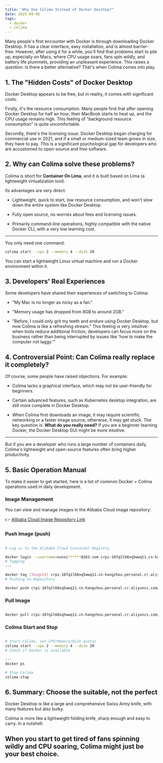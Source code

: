 ```yaml
---
title: "Why Use Colima Instead of Docker Desktop?"
date: 2025-09-06
tags:
  - docker
  - colima
---
```


Many people's first encounter with Docker is through downloading Docker Desktop. It has a clear interface, easy installation, and is almost barrier-free. However, after using it for a while, you'll find that problems start to pile up, especially on Macs, where CPU usage soars, fans spin wildly, and battery life plummets, providing an unpleasant experience. This raises a question: Is there a better alternative? That's when Colima comes into play.

## 1. The "Hidden Costs" of Docker Desktop

Docker Desktop appears to be free, but in reality, it comes with significant costs.

Firstly, it's the resource consumption. Many people find that after opening Docker Desktop for half an hour, their MacBook starts to heat up, and the CPU usage remains high. This feeling of "background resource consumption" is quite uncomfortable.

Secondly, there's the licensing issue. Docker Desktop began charging for commercial use in 2021, and if a small or medium-sized team grows in size, they have to pay. This is a significant psychological gap for developers who are accustomed to open-source and free software.

## 2. Why can Colima solve these problems?

Colima is short for **Container On Lima**, and it is built based on Lima (a lightweight virtualization tool).

Its advantages are very direct:
* Lightweight, quick to start, low resource consumption, and won't slow down the entire system like Docker Desktop.

* Fully open source, no worries about fees and licensing issues.
* Primarily command-line operations, highly compatible with the native Docker CLI, with a very low learning cost.
---

You only need one command:

```bash
colima start --cpu 2 --memory 4 --disk 20
```

You can start a lightweight Linux virtual machine and run a Docker environment within it.

## 3. Developers' Real Experiences

Some developers have shared their experiences of switching to Colima:

* "My Mac is no longer as noisy as a fan."

* "Memory usage has dropped from 8GB to around 2GB."
* "Before, I could only grit my teeth and endure using Docker Desktop, but now Colima is like a refreshing stream."
This feeling is very intuitive: when tools reduce additional friction, developers can focus more on the business rather than being interrupted by issues like 'how to make the computer not laggy.'"

## 4. Controversial Point: Can Colima really replace it completely?

Of course, some people have raised objections. For example:

* Colima lacks a graphical interface, which may not be user-friendly for beginners.

* Certain advanced features, such as Kubernetes desktop integration, are still more complete in Docker Desktop.

* When Colima first downloads an image, it may require scientific networking or a faster image source; otherwise, it may get stuck.
The key question is: **What do you really need?**
If you are a beginner learning Docker, the Docker Desktop GUI might be more intuitive.

---
But if you are a developer who runs a large number of containers daily, Colima's lightweight and open-source features often bring higher productivity.
## 5. Basic Operation Manual

To make it easier to get started, here is a list of common Docker + Colima operations used in daily development.

### Image Management

You can view and manage images in the Alibaba Cloud image repository:

👉 [Alibaba Cloud Image Repository Link](https://cr.console.aliyun.com/repository/cn-hangzhou/xunxing-docker/ebook-base/details)

### Push Image (push)
```bash

# Log in to the Alibaba Cloud Container Registry

docker login --username=xunxi******@163.com crpi-107q1l68xq5wwq11.cn-hangzhou.personal.cr.aliyuncs.co
# Tagging
---

docker tag [ImageId] crpi-107q1l68xq5wwq11.cn-hangzhou.personal.cr.aliyuncs.com/xunxing-docker/ebook-base:[Image Version Number]
# Pushing to Repository

docker push crpi-107q1l68xq5wwq11.cn-hangzhou.personal.cr.aliyuncs.com/xunxing-docker/ebook-base:[Image Version Number]
```
### Pull Image

```bash

docker pull crpi-107q1l68xq5wwq11.cn-hangzhou.personal.cr.aliyuncs.com/xunxing-docker/ebook-base:[Image version number]
```
### Colima Start and Stop

```bash

# Start Colima, set CPU/Memory/Disk quotas
colima start --cpu 2 --memory 4 --disk 20
# Check if Docker is available

---
docker ps

# Stop Colima
colima stop
```

## 6. Summary: Choose the suitable, not the perfect

Docker Desktop is like a large and comprehensive Swiss Army knife, with many features but also bulky.

Colima is more like a lightweight folding knife, sharp enough and easy to carry.
In a nutshell:

**When you start to get tired of fans spinning wildly and CPU soaring, Colima might just be your best choice.**
---
